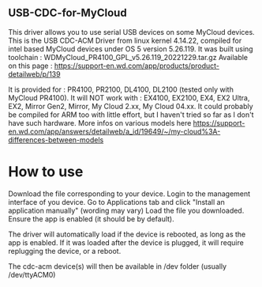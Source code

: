 ## USB-CDC-for-MyCloud


This driver allows you to use serial USB devices on some MyCloud devices.
This is the USB CDC-ACM Driver from linux kernel 4.14.22, compiled for intel based MyCloud devices under OS 5 version 5.26.119.
It was built using toolchain : WDMyCloud_PR4100_GPL_v5.26.119_20221229.tar.gz
Available on this page : https://support-en.wd.com/app/products/product-detailweb/p/139

It is provided for : PR4100, PR2100, DL4100, DL2100 (tested only with MyCloud PR4100).
It will NOT work with : EX4100, EX2100, EX4, EX2 Ultra, EX2, Mirror Gen2, Mirror, My Cloud 2.xx, My Cloud 04.xx.
It could probably be compiled for ARM too with little effort, but I haven't tried so far as I don't have such hardware.
More infos on various models here https://support-en.wd.com/app/answers/detailweb/a_id/19649/~/my-cloud%3A-differences-between-models

# How to use
Download the file corresponding to your device.
Login to the management interface of you device.
Go to Applications tab and click "Install an application manually" (wording may vary)
Load the file you downloaded.
Ensure the app is enabled (it should be by default).

The driver will automatically load if the device is rebooted, as long as the app is enabled.
If it was loaded after the device is plugged, it will require replugging the device, or a reboot.

The cdc-acm device(s) will then be available in /dev folder (usually /dev/ttyACM0)
